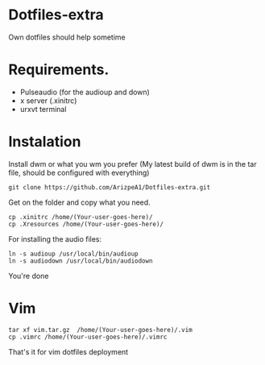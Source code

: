 # Dotfiles-extra
Own dotfiles should help sometime
# Requirements.
- Pulseaudio (for the audioup and down)
- x server (.xinitrc)
- urxvt terminal

# Instalation
Install dwm or what you wm you prefer (My latest build of dwm is in the tar file, should be configured with everything)

    git clone https://github.com/ArizpeA1/Dotfiles-extra.git
    
Get on the folder and copy what you need.

    cp .xinitrc /home/(Your-user-goes-here)/
    cp .Xresources /home/(Your-user-goes-here)/
    
For installing the audio files:

    ln -s audioup /usr/local/bin/audioup
    ln -s audiodown /usr/local/bin/audiodown
    
You're done
    
# Vim

    tar xf vim.tar.gz  /home/(Your-user-goes-here)/.vim
    cp .vimrc /home/(Your-user-goes-here)/.vimrc
    
 That's it for vim dotfiles deployment
